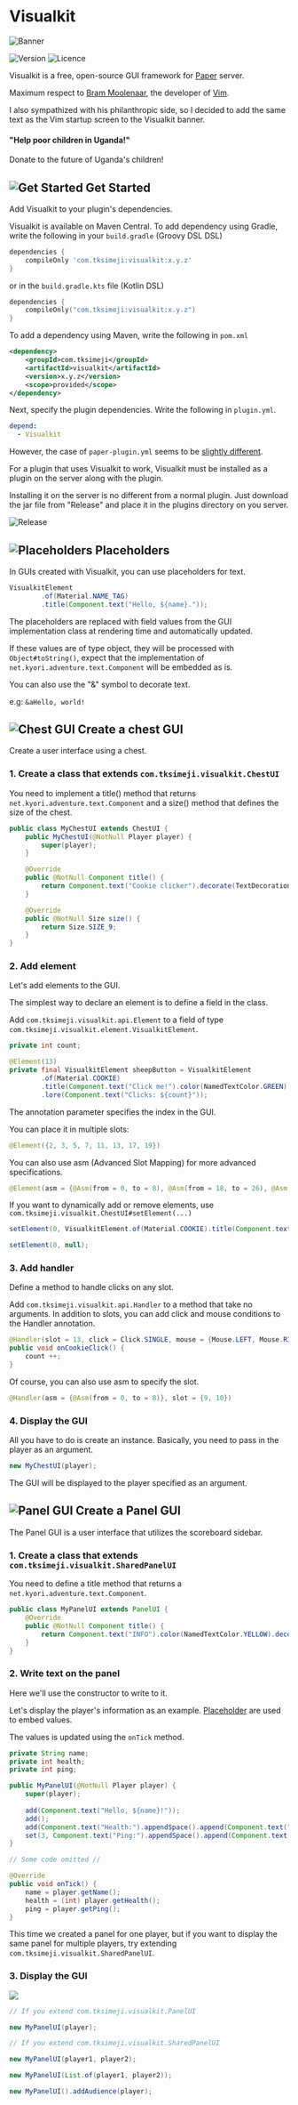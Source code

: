 # Visualkit

![Banner](./assets/042a7581-620a-4df7-bb12-e873befa8529.png)

![Version](https://img.shields.io/badge/version-0.1.0-blue?style=flat-square)
![Licence](https://img.shields.io/badge/licence-MIT-red?style=flat-square)

Visualkit is a free, open-source GUI framework for [Paper](https://papermc.io/software/paper) server.

Maximum respect to [Bram Moolenaar](https://github.com/brammool), the developer of [Vim](https://www.vim.org/).

I also sympathized with his philanthropic side, so I decided to add the same text as the Vim startup screen to the Visualkit banner.

#### "Help poor children in Uganda!"

Donate to the future of Uganda's children!

## ![Get Started](./assets/0653b226-92e7-4f8c-8903-ecc99ef7bc59.png) Get Started

Add Visualkit to your plugin's dependencies.

Visualkit is available on Maven Central. To add dependency using Gradle, write the following in your `build.gradle` (Groovy DSL DSL)

```groovy
dependencies {
    compileOnly 'com.tksimeji:visualkit:x.y.z'
}
```

or in the `build.gradle.kts` file (Kotlin DSL)

```kotlin
dependencies {
    compileOnly("com.tksimeji:visualkit:x.y.z")
}
```

To add a dependency using Maven, write the following in `pom.xml`

```xml
<dependency>
    <groupId>com.tksimeji</groupId>
    <artifactId>visualkit</artifactId>
    <version>x.y.z</version>
    <scope>provided</scope>
</dependency>
```

Next, specify the plugin dependencies.
Write the following in `plugin.yml`.

```yaml
depend:
  - Visualkit
```

However, the case of `paper-plugin.yml` seems to be [slightly different](https://docs.papermc.io/paper/dev/getting-started/paper-plugins).

For a plugin that uses Visualkit to work, Visualkit must be installed as a plugin on the server along with the plugin.

Installing it on the server is no different from a normal plugin.
Just download the jar file from "Release" and place it in the plugins directory on you server.

![Release](./assets/f3baa37f-72de-4b1a-a48e-2b680a9afba6.png)

## ![Placeholders](./assets/2deaff09-7d77-4493-8f71-39609f3b2704.png) Placeholders

<a id="2479b5e2-7a0e-4a02-8e73-9ab045086560"></a>

In GUIs created with Visualkit, you can use placeholders for text.

```java
VisualkitElement
        .of(Material.NAME_TAG)
        .title(Component.text("Hello, ${name}."));
```

The placeholders are replaced with field values from the GUI implementation class
at rendering time and automatically updated.

If these values are of type object, they will be processed with `Object#toString()`,
expect that the implementation of `net.kyori.adventure.text.Component` will be embedded as is.

You can also use the "&" symbol to decorate text.

e.g: ```&aHello, world!```

## ![Chest GUI](./assets/a6e12e13-5b3b-4e72-a847-d19267b4422d.png) Create a chest GUI

Create a user interface using a chest.

### 1. Create a class that extends `com.tksimeji.visualkit.ChestUI`

You need to implement a title() method that returns `net.kyori.adventure.text.Component`
and a size() method that defines the size of the chest.

```java
public class MyChestUI extends ChestUI {
    public MyChestUI(@NotNull Player player) {
        super(player);
    }

    @Override
    public @NotNull Component title() {
        return Component.text("Cookie clicker").decorate(TextDecoration.BOLD);
    }

    @Override
    public @NotNull Size size() {
        return Size.SIZE_9;
    }    
}
```

### 2. Add element

Let's add elements to the GUI.

The simplest way to declare an element is to define a field in the class.

Add `com.tksimeji.visualkit.api.Element` to a field of type `com.tksimeji.visualkit.element.VisualkitElement`.

```java
private int count;

@Element(13)
private final VisualkitElement sheepButton = VisualkitElement
        .of(Material.COOKIE)
        .title(Component.text("Click me!").color(NamedTextColor.GREEN).decorate(TextDecoration.BOLD))
        .lore(Component.text("Clicks: ${count}"));
```

The annotation parameter specifies the index in the GUI.

You can place it in multiple slots:

```java
@Element({2, 3, 5, 7, 11, 13, 17, 19})
```

You can also use asm (Advanced Slot Mapping) for more advanced specifications.

```java
@Element(asm = {@Asm(from = 0, to = 8), @Asm(from = 18, to = 26), @Asm({27, 28})}, value = {29, 30})
```

If you want to dynamically add or remove elements, use `com.tksimeji.visualkit.ChestUI#setElement(...)`

```java
setElement(0, VisualkitElement.of(Material.COOKIE).title(Component.text("Click me!")));

setElement(0, null);
```

### 3. Add handler

Define a method to handle clicks on any slot.

Add `com.tksimeji.visualkit.api.Handler` to a method that take no arguments.
In addition to slots, you can add click and mouse conditions to the Handler annotation.

```java
@Handler(slot = 13, click = Click.SINGLE, mouse = {Mouse.LEFT, Mouse.RIGHT})
public void onCookieClick() {
    count ++;
}
```

Of course, you can also use asm to specify the slot.

```java
@Handler(asm = {@Asm(from = 0, to = 8)}, slot = {9, 10})
```

### 4. Display the GUI

All you have to do is create an instance.
Basically, you need to pass in the player as an argument.

```java
new MyChestUI(player);
```

The GUI will be displayed to the player specified as an argument.

## ![Panel GUI](./assets/4a48ded0-5caf-4a18-bcb4-095fffb6f8bf.png) Create a Panel GUI

The Panel GUI is a user interface that utilizes the scoreboard sidebar.

### 1. Create a class that extends `com.tksimeji.visualkit.SharedPanelUI`

You need to define a title method that returns a `net.kyori.adventure.text.Component`.

```java
public class MyPanelUI extends PanelUI {
    @Override
    public @NotNull Component title() {
        return Component.text("INFO").color(NamedTextColor.YELLOW).decorate(TextDecoration.BOLD);
    }
}
```

### 2. Write text on the panel

Here we'll use the constructor to write to it.

Let's display the player's information as an example.
[Placeholder](#2479b5e2-7a0e-4a02-8e73-9ab045086560) are used to embed values.

The values is updated using the `onTick` method.

```java
private String name;
private int health;
private int ping;

public MyPanelUI(@NotNull Player player) {
    super(player);
    
    add(Component.text("Hello, ${name}!"));
    add();
    add(Component.text("Health:").appendSpace().append(Component.text("${health}♥").color(NamedTextColor.RED)));
    set(3, Component.text("Ping:").appendSpace().append(Component.text("${ping} ms").color(NamedTextColor.GREEN)));
}

// Some code omitted //

@Override
public void onTick() {
    name = player.getName();
    health = (int) player.getHealth();
    ping = player.getPing();
}
```

This time we created a panel for one player,
but if you want to display the same panel for multiple players,
try extending `com.tksimeji.visualkit.SharedPanelUI`.

### 3. Display the GUI

![](./assets/9f1b15f3-90d9-4fba-aace-999084882d52.png)

```java
// If you extend com.tksimeji.visualkit.PanelUI

new MyPanelUI(player);

// If you extend com.tksimeji.visualkit.SharedPanelUI

new MyPanelUI(player1, player2);

new MyPanelUI(List.of(player1, player2));

new MyPanelUI().addAudience(player);
```
